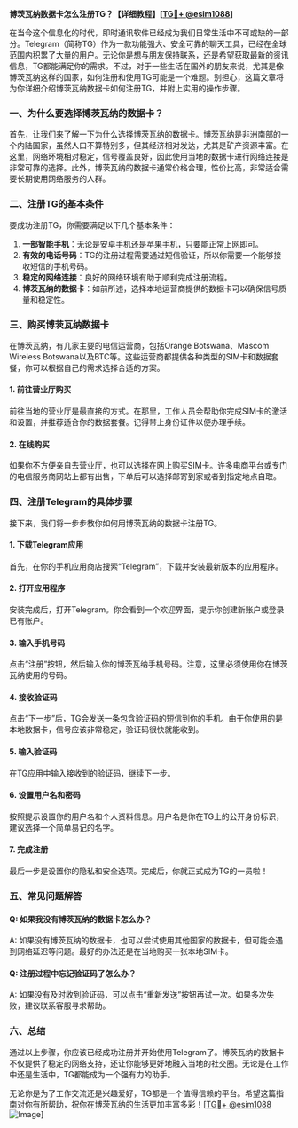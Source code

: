 **博茨瓦纳数据卡怎么注册TG？【详细教程】[[TG💪+ @esim1088](https://t.me/s/esim1088)]**

在当今这个信息化的时代，即时通讯软件已经成为我们日常生活中不可或缺的一部分。Telegram（简称TG）作为一款功能强大、安全可靠的聊天工具，已经在全球范围内积累了大量的用户。无论你是想与朋友保持联系，还是希望获取最新的资讯信息，TG都能满足你的需求。不过，对于一些生活在国外的朋友来说，尤其是像博茨瓦纳这样的国家，如何注册和使用TG可能是一个难题。别担心，这篇文章将为你详细介绍博茨瓦纳数据卡如何注册TG，并附上实用的操作步骤。

### 一、为什么要选择博茨瓦纳的数据卡？

首先，让我们来了解一下为什么选择博茨瓦纳的数据卡。博茨瓦纳是非洲南部的一个内陆国家，虽然人口不算特别多，但其经济相对发达，尤其是矿产资源丰富。在这里，网络环境相对稳定，信号覆盖良好，因此使用当地的数据卡进行网络连接是非常可靠的选择。此外，博茨瓦纳的数据卡通常价格合理，性价比高，非常适合需要长期使用网络服务的人群。

### 二、注册TG的基本条件

要成功注册TG，你需要满足以下几个基本条件：

1. **一部智能手机**：无论是安卓手机还是苹果手机，只要能正常上网即可。
2. **有效的电话号码**：TG的注册过程需要通过短信验证，所以你需要一个能够接收短信的手机号码。
3. **稳定的网络连接**：良好的网络环境有助于顺利完成注册流程。
4. **博茨瓦纳的数据卡**：如前所述，选择本地运营商提供的数据卡可以确保信号质量和稳定性。

### 三、购买博茨瓦纳数据卡

在博茨瓦纳，有几家主要的电信运营商，包括Orange Botswana、Mascom Wireless Botswana以及BTC等。这些运营商都提供各种类型的SIM卡和数据套餐，你可以根据自己的需求选择合适的方案。

#### 1. 前往营业厅购买
前往当地的营业厅是最直接的方式。在那里，工作人员会帮助你完成SIM卡的激活和设置，并推荐适合你的数据套餐。记得带上身份证件以便办理手续。

#### 2. 在线购买
如果你不方便亲自去营业厅，也可以选择在网上购买SIM卡。许多电商平台或专门的电信服务商网站上都有出售，下单后可以选择邮寄到家或者到指定地点自取。

### 四、注册Telegram的具体步骤

接下来，我们将一步步教你如何用博茨瓦纳的数据卡注册TG。

#### 1. 下载Telegram应用
首先，在你的手机应用商店搜索“Telegram”，下载并安装最新版本的应用程序。

#### 2. 打开应用程序
安装完成后，打开Telegram。你会看到一个欢迎界面，提示你创建新账户或登录已有账户。

#### 3. 输入手机号码
点击“注册”按钮，然后输入你的博茨瓦纳手机号码。注意，这里必须使用你在博茨瓦纳使用的号码。

#### 4. 接收验证码
点击“下一步”后，TG会发送一条包含验证码的短信到你的手机。由于你使用的是本地数据卡，信号应该非常稳定，验证码很快就能收到。

#### 5. 输入验证码
在TG应用中输入接收到的验证码，继续下一步。

#### 6. 设置用户名和密码
按照提示设置你的用户名和个人资料信息。用户名是你在TG上的公开身份标识，建议选择一个简单易记的名字。

#### 7. 完成注册
最后一步是设置你的隐私和安全选项。完成后，你就正式成为TG的一员啦！

### 五、常见问题解答

#### Q: 如果我没有博茨瓦纳的数据卡怎么办？
A: 如果没有博茨瓦纳的数据卡，也可以尝试使用其他国家的数据卡，但可能会遇到网络延迟等问题。最好的办法还是在当地购买一张本地SIM卡。

#### Q: 注册过程中忘记验证码了怎么办？
A: 如果没有及时收到验证码，可以点击“重新发送”按钮再试一次。如果多次失败，建议联系客服寻求帮助。

### 六、总结

通过以上步骤，你应该已经成功注册并开始使用Telegram了。博茨瓦纳的数据卡不仅提供了稳定的网络支持，还让你能够更好地融入当地的社交圈。无论是在工作中还是生活中，TG都能成为一个强有力的助手。

无论你是为了工作交流还是兴趣爱好，TG都是一个值得信赖的平台。希望这篇指南对你有所帮助，祝你在博茨瓦纳的生活更加丰富多彩！[[TG💪+ @esim1088](https://t.me/s/esim1088) ![Image](https://i.postimg.cc/4NQfJmqS/Snipaste-2025-05-13-00-14-12.png)]